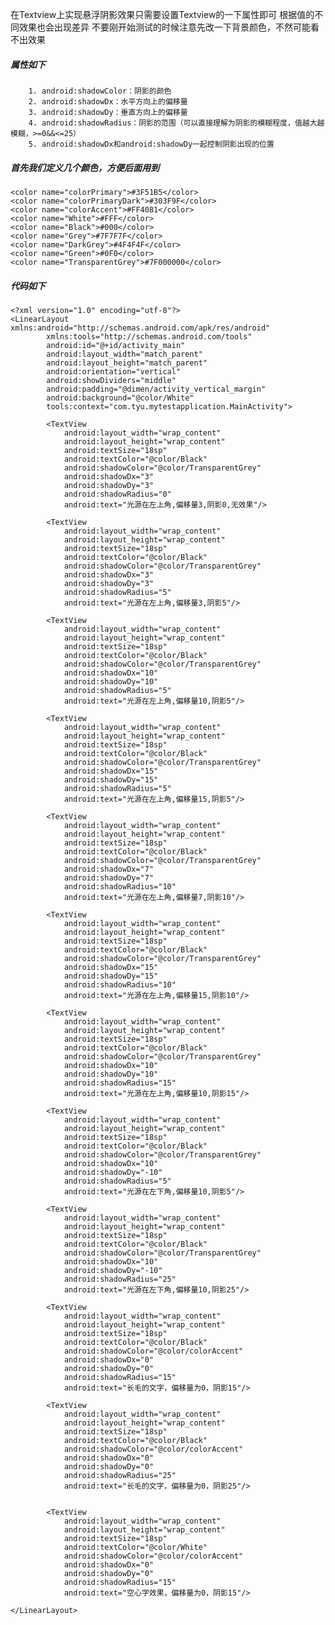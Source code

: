    在Textview上实现悬浮阴影效果只需要设置Textview的一下属性即可
根据值的不同效果也会出现差异
不要刚开始测试的时候注意先改一下背景颜色，不然可能看不出效果



##### 属性如下
        1. android:shadowColor：阴影的颜色
        2. android:shadowDx：水平方向上的偏移量
        3. android:shadowDy：垂直方向上的偏移量
        4. android:shadowRadius：阴影的范围（可以直接理解为阴影的模糊程度，值越大越模糊，>=0&&<=25）
        5. android:shadowDx和android:shadowDy一起控制阴影出现的位置

##### 首先我们定义几个颜色，方便后面用到
    <color name="colorPrimary">#3F51B5</color>
    <color name="colorPrimaryDark">#303F9F</color>
    <color name="colorAccent">#FF4081</color>
    <color name="White">#FFF</color>
    <color name="Black">#000</color>
    <color name="Grey">#7F7F7F</color>
    <color name="DarkGrey">#4F4F4F</color>
    <color name="Green">#0F0</color>
    <color name="TransparentGrey">#7F000000</color>
#####  代码如下
    <?xml version="1.0" encoding="utf-8"?>
    <LinearLayout xmlns:android="http://schemas.android.com/apk/res/android"
            xmlns:tools="http://schemas.android.com/tools"
            android:id="@+id/activity_main"
            android:layout_width="match_parent"
            android:layout_height="match_parent"
            android:orientation="vertical"
            android:showDividers="middle"
            android:padding="@dimen/activity_vertical_margin"
            android:background="@color/White"
            tools:context="com.tyu.mytestapplication.MainActivity">

            <TextView
                android:layout_width="wrap_content"
                android:layout_height="wrap_content"
                android:textSize="18sp"
                android:textColor="@color/Black"
                android:shadowColor="@color/TransparentGrey"
                android:shadowDx="3"
                android:shadowDy="3"
                android:shadowRadius="0"
                android:text="光源在左上角,偏移量3,阴影0,无效果"/>

            <TextView
                android:layout_width="wrap_content"
                android:layout_height="wrap_content"
                android:textSize="18sp"
                android:textColor="@color/Black"
                android:shadowColor="@color/TransparentGrey"
                android:shadowDx="3"
                android:shadowDy="3"
                android:shadowRadius="5"
                android:text="光源在左上角,偏移量3,阴影5"/>

            <TextView
                android:layout_width="wrap_content"
                android:layout_height="wrap_content"
                android:textSize="18sp"
                android:textColor="@color/Black"
                android:shadowColor="@color/TransparentGrey"
                android:shadowDx="10"
                android:shadowDy="10"
                android:shadowRadius="5"
                android:text="光源在左上角,偏移量10,阴影5"/>

            <TextView
                android:layout_width="wrap_content"
                android:layout_height="wrap_content"
                android:textSize="18sp"
                android:textColor="@color/Black"
                android:shadowColor="@color/TransparentGrey"
                android:shadowDx="15"
                android:shadowDy="15"
                android:shadowRadius="5"
                android:text="光源在左上角,偏移量15,阴影5"/>

            <TextView
                android:layout_width="wrap_content"
                android:layout_height="wrap_content"
                android:textSize="18sp"
                android:textColor="@color/Black"
                android:shadowColor="@color/TransparentGrey"
                android:shadowDx="7"
                android:shadowDy="7"
                android:shadowRadius="10"
                android:text="光源在左上角,偏移量7,阴影10"/>

            <TextView
                android:layout_width="wrap_content"
                android:layout_height="wrap_content"
                android:textSize="18sp"
                android:textColor="@color/Black"
                android:shadowColor="@color/TransparentGrey"
                android:shadowDx="15"
                android:shadowDy="15"
                android:shadowRadius="10"
                android:text="光源在左上角,偏移量15,阴影10"/>

            <TextView
                android:layout_width="wrap_content"
                android:layout_height="wrap_content"
                android:textSize="18sp"
                android:textColor="@color/Black"
                android:shadowColor="@color/TransparentGrey"
                android:shadowDx="10"
                android:shadowDy="10"
                android:shadowRadius="15"
                android:text="光源在左上角,偏移量10,阴影15"/>

            <TextView
                android:layout_width="wrap_content"
                android:layout_height="wrap_content"
                android:textSize="18sp"
                android:textColor="@color/Black"
                android:shadowColor="@color/TransparentGrey"
                android:shadowDx="10"
                android:shadowDy="-10"
                android:shadowRadius="5"
                android:text="光源在左下角,偏移量10,阴影5"/>

            <TextView
                android:layout_width="wrap_content"
                android:layout_height="wrap_content"
                android:textSize="18sp"
                android:textColor="@color/Black"
                android:shadowColor="@color/TransparentGrey"
                android:shadowDx="10"
                android:shadowDy="-10"
                android:shadowRadius="25"
                android:text="光源在左下角,偏移量10,阴影25"/>

            <TextView
                android:layout_width="wrap_content"
                android:layout_height="wrap_content"
                android:textSize="18sp"
                android:textColor="@color/Black"
                android:shadowColor="@color/colorAccent"
                android:shadowDx="0"
                android:shadowDy="0"
                android:shadowRadius="15"
                android:text="长毛的文字，偏移量为0，阴影15"/>

            <TextView
                android:layout_width="wrap_content"
                android:layout_height="wrap_content"
                android:textSize="18sp"
                android:textColor="@color/Black"
                android:shadowColor="@color/colorAccent"
                android:shadowDx="0"
                android:shadowDy="0"
                android:shadowRadius="25"
                android:text="长毛的文字，偏移量为0，阴影25"/>


            <TextView
                android:layout_width="wrap_content"
                android:layout_height="wrap_content"
                android:textSize="18sp"
                android:textColor="@color/White"
                android:shadowColor="@color/colorAccent"
                android:shadowDx="0"
                android:shadowDy="0"
                android:shadowRadius="15"
                android:text="空心字效果，偏移量为0，阴影15"/>

    </LinearLayout>